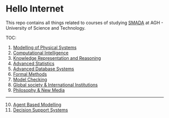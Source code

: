 # Hello Internet

This repo contains all things related to courses  of studying [SMADA](https://syllabuskrk.agh.edu.pl/2017-2018/en/magnesite/study_plans/stacjonarne-informatyka-systems-modelling-and-data-analysis) at AGH - University of Science and Technology.  
  
TOC:  
1. [Modelling of Physical Systems](ModelingOfPhysicalSystems/README.md)
2. [Computational Intelligence](ComputationalIntelligence/README.md)
3. [Knowledge Representation and Reasoning](KnowledgeRepresentation/README.md)
4. [Advanced Statistics](AdvancedStatistics/README.md)
5. [Advanced Database Systems](AdvancedDatabaseSystems/README.md)
6. [Formal Methods](FormalMethods/README.md)
7. [Model Checking](ModelChecking/README.md)
8. [Global society & International Institutions](GlobalSocietyAndInternationalInstitutions/README.md)
9. [Philosophy & New Media](PhilosophyAndNewMedia/README.md)
---
10. [Agent Based Modelling](AgentBasedModelling/README.md)
13. [Decision Support Systems](DecisionSupportSystems/README.md)
